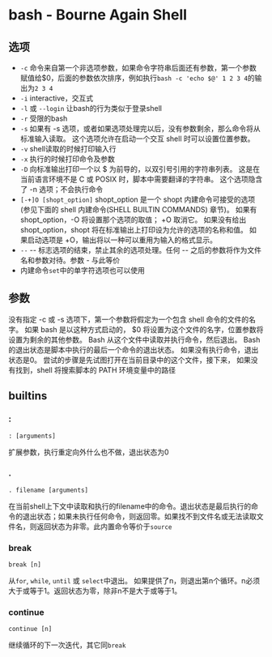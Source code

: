 # bash - Bourne Again Shell

## 选项 

+ `-c` 命令来自第一个非选项参数，如果命令字符串后面还有参数，第一个参数赋值给$0，后面的参数依次排序，例如执行`bash -c 'echo $@' 1 2 3 4`的输出为`2 3 4`
+ `-i` interactive，交互式
+ `-l` 或 `--login` 让bash的行为类似于登录shell
+ `-r` 受限的bash
+ `-s` 如果有 -s 选项，或者如果选项处理完以后，没有参数剩余，那么命令将从标准输入读取。 这个选项允许在启动一个交互 shell 时可以设置位置参数。
+ `-v` shell读取的时候打印输入行
+ `-x` 执行的时候打印命令及参数
+ `-D` 向标准输出打印一个以 $ 为前导的，以双引号引用的字符串列表。 这是在当前语言环境不是 C 或 POSIX 时，脚本中需要翻译的字符串。 这个选项隐含了 -n 选项；不会执行命令
+ `[-+]O [shopt_option]` shopt_option 是一个 shopt 内建命令可接受的选项 (参见下面的 shell 内建命令(SHELL BUILTIN COMMANDS) 章节)。 如果有 shopt_option，-O 将设置那个选项的取值； +O 取消它。 如果没有给出 shopt_option，shopt 将在标准输出上打印设为允许的选项的名称和值。 如果启动选项是 +O，输出将以一种可以重用为输入的格式显示。
+ `--` -- 标志选项的结束，禁止其余的选项处理。任何 -- 之后的参数将作为文件名和参数对待。参数 - 与此等价
+ 内建命令`set`中的单字符选项也可以使用

## 参数

没有指定 -c 或 -s 选项下，第一个参数将假定为一个包含 shell 命令的文件的名字。 如果 bash 是以这种方式启动的， $0 将设置为这个文件的名字，位置参数将设置为剩余的其他参数。 Bash 从这个文件中读取并执行命令，然后退出。 Bash 的退出状态是脚本中执行的最后一个命令的退出状态。 如果没有执行命令，退出状态是0。 尝试的步骤是先试图打开在当前目录中的这个文件，接下来， 如果没有找到，shell 将搜索脚本的 PATH 环境变量中的路径

## builtins

### :

`: [arguments]`

扩展参数，执行重定向外什么也不做，退出状态为0

### .

`. filename [arguments]`

在当前shell上下文中读取和执行的filename中的命令。退出状态是最后执行的命令的退出状态；如果未执行任何命令，则返回零。如果找不到文件名或无法读取文件名，则返回状态为非零。此内置命令等价于`source`

### break

`break [n]`

从`for`, `while`, `until` 或 `select`中退出。 如果提供了n，则退出第n个循环。n必须大于或等于1。返回状态为零，除非n不是大于或等于1。

### continue

`continue [n]`

继续循环的下一次迭代，其它同`break`
